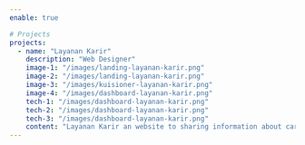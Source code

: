 ```yaml
---
enable: true

# Projects
projects:
  - name: "Layanan Karir"
    description: "Web Designer"
    image-1: "/images/landing-layanan-karir.png"
    image-2: "/images/landing-layanan-karir.png"
    image-3: "/images/kuisioner-layanan-karir.png"
    image-4: "/images/dashboard-layanan-karir.png"
    tech-1: "/images/dashboard-layanan-karir.png"
    tech-2: "/images/dashboard-layanan-karir.png"
    tech-3: "/images/dashboard-layanan-karir.png"
    content: "Layanan Karir an website to sharing information about careers, jobs opening, workshop, quisioner and managing data students after graduate. It can to displaying with a chart to see how much students graduate after fill the quisioner."
---
```

